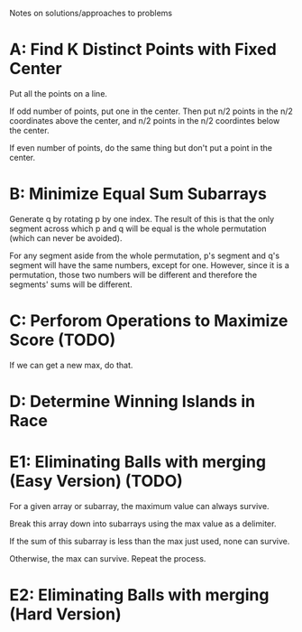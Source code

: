 Notes on solutions/approaches to problems

# A: Find K Distinct Points with Fixed Center
Put all the points on a line. 

If odd number of points, put one in the center. Then put n/2 points in the n/2 coordinates above the center, and n/2 points in the n/2 coordintes below the center.

If even number of points, do the same thing but don't put a point in the center.

# B: Minimize Equal Sum Subarrays

Generate q by rotating p by one index. The result of this is that the only segment across which p and q will be equal is the whole permutation (which can never be avoided).

For any segment aside from the whole permutation, p's segment and q's segment will have the same numbers, except for one. However, since it is a permutation, those two numbers will be different and therefore the segments' sums will be different.

# C: Perforom Operations to Maximize Score (TODO)
If we can get a new max, do that.

# D: Determine Winning Islands in Race

# E1: Eliminating Balls with merging (Easy Version) (TODO)
For a given array or subarray, the maximum value can always survive.

Break this array down into subarrays using the max value as a delimiter.

If the sum of this subarray is less than the max just used, none can survive.

Otherwise, the max can survive. Repeat the process.

# E2: Eliminating Balls with merging (Hard Version)